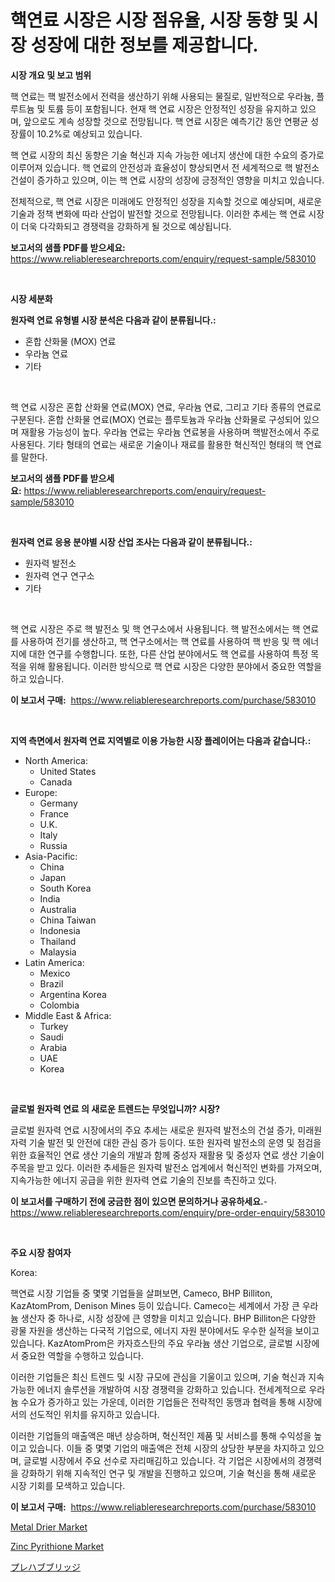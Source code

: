 <p><h1>핵연료 시장은 시장 점유율, 시장 동향 및 시장 성장에 대한 정보를 제공합니다.</h1></p><p><strong>시장 개요 및 보고 범위</strong></p>
<p><p>핵 연료는 핵 발전소에서 전력을 생산하기 위해 사용되는 물질로, 일반적으로 우라늄, 플루트늄 및 토륨 등이 포함됩니다. 현재 핵 연료 시장은 안정적인 성장을 유지하고 있으며, 앞으로도 계속 성장할 것으로 전망됩니다. 핵 연료 시장은 예측기간 동안 연평균 성장률이 10.2%로 예상되고 있습니다.</p><p>핵 연료 시장의 최신 동향은 기술 혁신과 지속 가능한 에너지 생산에 대한 수요의 증가로 이루어져 있습니다. 핵 연료의 안전성과 효율성이 향상되면서 전 세계적으로 핵 발전소 건설이 증가하고 있으며, 이는 핵 연료 시장의 성장에 긍정적인 영향을 미치고 있습니다.</p><p>전체적으로, 핵 연료 시장은 미래에도 안정적인 성장을 지속할 것으로 예상되며, 새로운 기술과 정책 변화에 따라 산업이 발전할 것으로 전망됩니다. 이러한 추세는 핵 연료 시장이 더욱 다각화되고 경쟁력을 강화하게 될 것으로 예상됩니다.</p></p>
<p><strong>보고서의 샘플 PDF를 받으세요:</strong> <a href="https://www.reliableresearchreports.com/enquiry/request-sample/583010">https://www.reliableresearchreports.com/enquiry/request-sample/583010</a></p>
<p>&nbsp;</p>
<p><strong>시장 세분화</strong></p>
<p><strong>원자력 연료 유형별 시장 분석은 다음과 같이 분류됩니다.:</strong></p>
<p><ul><li>혼합 산화물 (MOX) 연료</li><li>우라늄 연료</li><li>기타</li></ul></p>
<p>&nbsp;</p>
<p><p>핵 연료 시장은 혼합 산화물 연료(MOX) 연료, 우라늄 연료, 그리고 기타 종류의 연료로 구분된다. 혼합 산화물 연료(MOX) 연료는 플루토늄과 우라늄 산화물로 구성되어 있으며 재활용 가능성이 높다. 우라늄 연료는 우라늄 연료봉을 사용하며 핵발전소에서 주로 사용된다. 기타 형태의 연료는 새로운 기술이나 재료를 활용한 혁신적인 형태의 핵 연료를 말한다.</p></p>
<p><strong>보고서의 샘플 PDF를 받으세요:</strong>&nbsp;<a href="https://www.reliableresearchreports.com/enquiry/request-sample/583010">https://www.reliableresearchreports.com/enquiry/request-sample/583010</a></p>
<p>&nbsp;</p>
<p><strong> 원자력 연료 응용 분야별 시장 산업 조사는 다음과 같이 분류됩니다.:</strong></p>
<p><ul><li>원자력 발전소</li><li>원자력 연구 연구소</li><li>기타</li></ul></p>
<p>&nbsp;</p>
<p><p>핵 연료 시장은 주로 핵 발전소 및 핵 연구소에서 사용됩니다. 핵 발전소에서는 핵 연료를 사용하여 전기를 생산하고, 핵 연구소에서는 핵 연료를 사용하여 핵 반응 및 핵 에너지에 대한 연구를 수행합니다. 또한, 다른 산업 분야에서도 핵 연료를 사용하여 특정 목적을 위해 활용됩니다. 이러한 방식으로 핵 연료 시장은 다양한 분야에서 중요한 역할을 하고 있습니다.</p></p>
<p><strong>이 보고서 구매:</strong>&nbsp; <a href="https://www.reliableresearchreports.com/purchase/583010">https://www.reliableresearchreports.com/purchase/583010</a></p>
<p>&nbsp;</p>
<p><strong>지역 측면에서 원자력 연료 지역별로 이용 가능한 시장 플레이어는 다음과 같습니다.:</strong></p>
<p><ul>
    <li>
        North America:
        <ul>
            <li>United States</li>
            <li>Canada</li>
        </ul>
    </li>
    <li>
        Europe:
        <ul>
            <li>Germany</li>
            <li>France</li>
            <li>U.K.</li>
            <li>Italy</li>
            <li>Russia</li>
        </ul>
    </li>
    <li>
        Asia-Pacific:
        <ul>
            <li>China</li>
            <li>Japan</li>
            <li>South Korea</li>
            <li>India</li>
            <li>Australia</li>
            <li>China Taiwan</li>
            <li>Indonesia</li>
            <li>Thailand</li>
            <li>Malaysia</li>
        </ul>
    </li>
    <li>
        Latin America:
        <ul>
            <li>Mexico</li>
            <li>Brazil</li>
            <li>Argentina Korea</li>
            <li>Colombia</li>
        </ul>
    </li>
    <li>
        Middle East & Africa:
        <ul>
            <li>Turkey</li>
            <li>Saudi</li>
            <li>Arabia</li>
            <li>UAE</li>
            <li>Korea</li>
        </ul>
    </li>
    </ul></p>
<p>&nbsp;</p>
<p><strong>글로벌 원자력 연료 의 새로운 트렌드는 무엇입니까? 시장?</strong></p>
<p><p>글로벌 원자력 연료 시장에서의 주요 추세는 새로운 원자력 발전소의 건설 증가, 미래원자력 기술 발전 및 안전에 대한 관심 증가 등이다. 또한 원자력 발전소의 운영 및 점검을 위한 효율적인 연료 생산 기술의 개발과 함께 중성자 재활용 및 중성자 연료 생산 기술이 주목을 받고 있다. 이러한 추세들은 원자력 발전소 업계에서 혁신적인 변화를 가져오며, 지속가능한 에너지 공급을 위한 원자력 연료 기술의 진보를 촉진하고 있다.</p></p>
<p><strong>이 보고서를 구매하기 전에 궁금한 점이 있으면 문의하거나 공유하세요.</strong>- <a href="https://www.reliableresearchreports.com/enquiry/pre-order-enquiry/583010">https://www.reliableresearchreports.com/enquiry/pre-order-enquiry/583010</a></p>
<p>&nbsp;</p>
<p><strong>주요 시장 참여자</strong></p>
<p><p>Korea:</p><p>핵연료 시장 기업들 중 몇몇 기업들을 살펴보면, Cameco, BHP Billiton, KazAtomProm, Denison Mines 등이 있습니다. Cameco는 세계에서 가장 큰 우라늄 생산자 중 하나로, 시장 성장에 큰 영향을 미치고 있습니다. BHP Billiton은 다양한 광물 자원을 생산하는 다국적 기업으로, 에너지 자원 분야에서도 우수한 실적을 보이고 있습니다. KazAtomProm은 카자흐스탄의 주요 우라늄 생산 기업으로, 글로벌 시장에서 중요한 역할을 수행하고 있습니다.</p><p>이러한 기업들은 최신 트렌드 및 시장 규모에 관심을 기울이고 있으며, 기술 혁신과 지속 가능한 에너지 솔루션을 개발하여 시장 경쟁력을 강화하고 있습니다. 전세계적으로 우라늄 수요가 증가하고 있는 가운데, 이러한 기업들은 전략적인 동맹과 협력을 통해 시장에서의 선도적인 위치를 유지하고 있습니다.</p><p>이러한 기업들의 매출액은 매년 상승하며, 혁신적인 제품 및 서비스를 통해 수익성을 높이고 있습니다. 이들 중 몇몇 기업의 매출액은 전체 시장의 상당한 부분을 차지하고 있으며, 글로벌 시장에서 주요 선수로 자리매김하고 있습니다. 각 기업은 시장에서의 경쟁력을 강화하기 위해 지속적인 연구 및 개발을 진행하고 있으며, 기술 혁신을 통해 새로운 시장 기회를 모색하고 있습니다.</p></p>
<p><strong>이 보고서 구매:</strong>&nbsp;&nbsp;<a href="https://www.reliableresearchreports.com/purchase/583010">https://www.reliableresearchreports.com/purchase/583010</a></p>
<p><p><a href="https://github.com/angelajermaine/Market-Research-Report-List-2/blob/main/metal-drier-market.md">Metal Drier Market</a></p><p><a href="https://github.com/beatblasta/Market-Research-Report-List-2/blob/main/zinc-pyrithione-market.md">Zinc Pyrithione Market</a></p><p><a href="https://medium.com/@nicolasrown5/%E3%83%97%E3%83%AC%E3%83%8F%E3%82%99%E3%83%95%E3%82%99%E3%83%AA%E3%82%B1%E3%83%BC%E3%82%B7%E3%83%A7%E3%83%B3%E6%A9%8B%E5%B8%82%E5%A0%B4%E5%88%86%E6%9E%90-%E3%81%9D%E3%81%AEcagr-%E5%B8%82%E5%A0%B4%E3%82%BB%E3%82%AF%E3%82%99%E3%83%A1%E3%83%B3%E3%83%86%E3%83%BC%E3%82%B7%E3%83%A7%E3%83%B3-%E3%81%8A%E3%82%88%E3%81%B2%E3%82%99%E3%82%AF%E3%82%99%E3%83%AD%E3%83%BC%E3%83%8F%E3%82%99%E3%83%AB%E7%94%A3%E6%A5%AD%E6%A6%82%E8%A6%81-485dabf80673">プレハブブリッジ</a></p></p>
